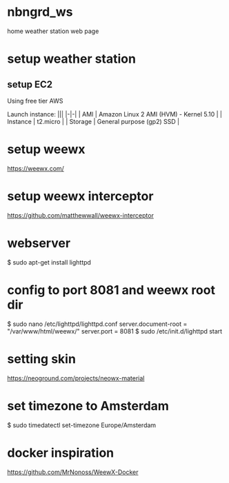 # nbngrd_ws
home weather station web page

# setup weather station

## setup EC2
Using free tier AWS

Launch instance:
|||
|-|-|
| AMI      | Amazon Linux 2 AMI (HVM) - Kernel 5.10 |
| Instance | t2.micro                               |
| Storage  | General purpose (gp2) SSD              |

# setup weewx
https://weewx.com/

# setup weewx interceptor
https://github.com/matthewwall/weewx-interceptor

# webserver
$ sudo apt-get install lighttpd
# config to port 8081 and weewx root dir
$ sudo nano /etc/lighttpd/lighttpd.conf
    server.document-root        = "/var/www/html/weewx/"
    server.port                 = 8081
$ sudo /etc/init.d/lighttpd start

# setting skin
https://neoground.com/projects/neowx-material

# set timezone to Amsterdam
$ sudo timedatectl set-timezone Europe/Amsterdam

# docker inspiration
https://github.com/MrNonoss/WeewX-Docker
